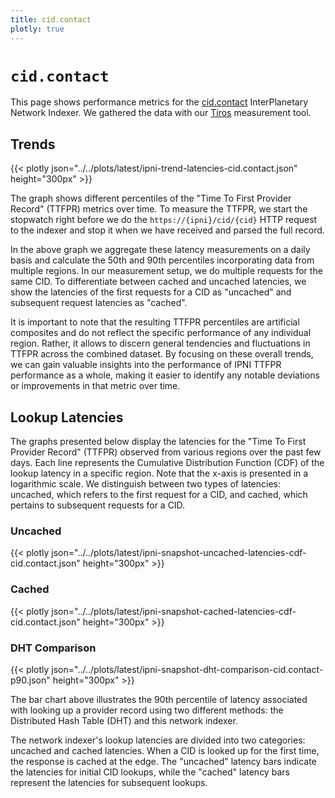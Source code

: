 ```yaml
---
title: cid.contact
plotly: true
---
```


# `cid.contact`

This page shows performance metrics for the [cid.contact](https://cid.contact)
InterPlanetary Network Indexer. We gathered the data with our
[Tiros](/tools/tiros) measurement tool.

## Trends

{{< plotly json="../../plots/latest/ipni-trend-latencies-cid.contact.json" height="300px" >}}

The graph shows different percentiles of the "Time To First Provider Record" (TTFPR)
metrics over time. To measure the TTFPR, we start the stopwatch right before we
do the `https://{ipni}/cid/{cid}` HTTP request to the indexer and stop it when we have received and parsed
the full record.

In the above graph we aggregate these latency measurements on a daily basis and
calculate the 50th and 90th percentiles incorporating data from multiple
regions. In our measurement setup, we do multiple requests for the same CID. To
differentiate between cached and uncached latencies, we show the latencies of the
first requests for a CID as "uncached" and subsequent request latencies as
"cached".

It is important to note that the resulting TTFPR percentiles are artificial composites
and do not reflect the specific performance of any individual region. Rather,
it allows to discern general tendencies and fluctuations in TTFPR across the
combined dataset. By focusing on these overall trends, we can gain valuable
insights into the performance of IPNI TTFPR performance as a whole, making it easier to
identify any notable deviations or improvements in that metric over time.

## Lookup Latencies

The graphs presented below display the latencies for the "Time To First Provider
Record" (TTFPR) observed from various regions over the past few days. Each line
represents the Cumulative Distribution Function (CDF) of the lookup latency in a
specific region. Note that the x-axis is presented in a
logarithmic scale. We distinguish between two types of latencies: uncached,
which refers to the first request for a CID, and cached, which pertains to
subsequent requests for a CID.

### Uncached

{{< plotly json="../../plots/latest/ipni-snapshot-uncached-latencies-cdf-cid.contact.json" height="300px" >}}

### Cached

{{< plotly json="../../plots/latest/ipni-snapshot-cached-latencies-cdf-cid.contact.json" height="300px" >}}

### DHT Comparison

{{< plotly json="../../plots/latest/ipni-snapshot-dht-comparison-cid.contact-p90.json" height="300px" >}}

The bar chart above illustrates the 90th percentile of latency associated with
looking up a provider record using two different methods: the Distributed Hash
Table (DHT) and this network indexer.

The network indexer's lookup latencies are divided into two categories: uncached and cached latencies. 
When a CID is looked up for the first time, the response is cached at the edge. The "uncached" latency
bars indicate the latencies for initial CID lookups, while the "cached" latency bars represent the latencies for subsequent lookups.
